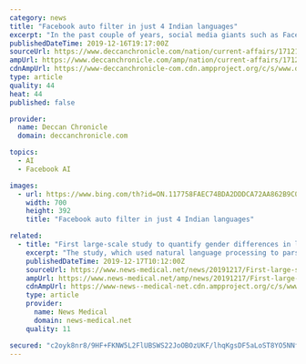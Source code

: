 ```yaml
---
category: news
title: "Facebook auto filter in just 4 Indian languages"
excerpt: "In the past couple of years, social media giants such as Facebook and Twitter have been relying on artificial intelligence to detect hate speech ... Vandan Mujadia, a researcher in the Language Technologies Research Centre (LTRC) at IIIT Hyderabad, whose team has worked on the subject extensively, said, “One of our biggest challenges is ..."
publishedDateTime: 2019-12-16T19:17:00Z
sourceUrl: https://www.deccanchronicle.com/nation/current-affairs/171219/facebook-auto-filter-in-just-4-indian-languages.html
ampUrl: https://www.deccanchronicle.com/amp/nation/current-affairs/171219/facebook-auto-filter-in-just-4-indian-languages.html
cdnAmpUrl: https://www-deccanchronicle-com.cdn.ampproject.org/c/s/www.deccanchronicle.com/amp/nation/current-affairs/171219/facebook-auto-filter-in-just-4-indian-languages.html
type: article
quality: 44
heat: 44
published: false

provider:
  name: Deccan Chronicle
  domain: deccanchronicle.com

topics:
  - AI
  - Facebook AI

images:
  - url: https://www.bing.com/th?id=ON.117758FAEC74BDA2DDDCA72AA862B9C0
    width: 700
    height: 392
    title: "Facebook auto filter in just 4 Indian languages"

related:
  - title: "First large-scale study to quantify gender differences in language framing in biomedical research"
    excerpt: "The study, which used natural language processing to parse the papers' language, found that the titles and abstracts of research led by men were more likely to use words such as \"excellent,\" \"novel\" and \"unique\" than research led by women. The research ..."
    publishedDateTime: 2019-12-17T10:12:00Z
    sourceUrl: https://www.news-medical.net/news/20191217/First-large-scale-study-to-quantify-gender-differences-in-language-framing-in-biomedical-research.aspx
    ampUrl: https://www.news-medical.net/amp/news/20191217/First-large-scale-study-to-quantify-gender-differences-in-language-framing-in-biomedical-research.aspx
    cdnAmpUrl: https://www-news--medical-net.cdn.ampproject.org/c/s/www.news-medical.net/amp/news/20191217/First-large-scale-study-to-quantify-gender-differences-in-language-framing-in-biomedical-research.aspx
    type: article
    provider:
      name: News Medical
      domain: news-medical.net
    quality: 11

secured: "c2oyk8nr8/9HF+FKNW5L2FlUBSWS22JoOBOzUKF/lhqKgsDF5aLoST8YO5NNfWO+U719dJ4/NaPe6VwoM3Xeaob4CC32Hy+dccZWkqbNvQqusimVPIPguUhVJ7MIoerBhfs8Q8oCpzb56SIbbdqzb9Khv7JTzmwjMFx2hO0fAN0EQTAcxInFgV7nu/3iSUQr23OJF2tKVLyXDS+sGmY4W1o2ve0qWfLfDCkpOkhkgCwlYD6RKk+gSj1TqTW2/EZ02nWvPEX8UUa/6WPa6LYbzA==;0vwB0TkVDsUS1IccfLaLhA=="
---
```


